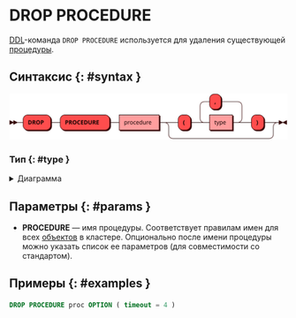 # DROP PROCEDURE

[DDL](ddl.md)-команда `DROP PROCEDURE` используется для удаления
существующей [процедуры](../../overview/glossary.md#stored_procedure).

## Синтаксис {: #syntax }

![DROP PROCEDURE](../../images/ebnf/drop_procedure.svg)

### Тип {: #type }

<details><summary>Диаграмма</summary><p>
![Type](../../images/ebnf/type.svg)
</p></details>

## Параметры {: #params }

* **PROCEDURE** — имя процедуры. Соответствует правилам имен для всех
  [объектов](object.md) в кластере. Опционально после имени процедуры
  можно указать список ее параметров (для совместимости со стандартом).

## Примеры {: #examples }

```sql
DROP PROCEDURE proc OPTION ( timeout = 4 )
```
